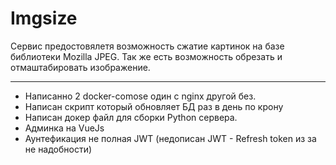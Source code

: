 # Imgsize
Сервис предостовялетя возможность сжатие картинок на базе библиотеки Mozilla JPEG.
Так же есть возможность обрезать и отмаштабировать изображение.  

---
- Написанно  2 docker-comose один с nginx другой без.
- Написан скрипт  который обновляет БД раз в  день  по крону
- Написан докер файл для сборки Python  сервера.  
- Админка  на VueJs  
- Аунтефикация не полная JWT (недописан JWT - Refresh token  из за не надобности) 